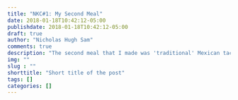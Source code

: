 ```yaml
---
title: "NKC#1: My Second Meal"
date: 2018-01-18T10:42:12-05:00
publishdate: 2018-01-18T10:42:12-05:00
draft: true
author: "Nicholas Hugh Sam"
comments: true
description: "The second meal that I made was 'traditional' Mexican tacos"
img: ""
slug : ""
shorttitle: "Short title of the post"
tags: []
categories: []
---
```

